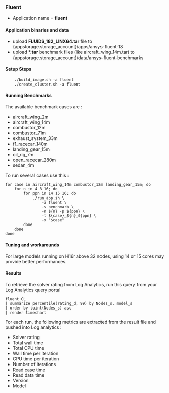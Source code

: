 ### Fluent

- Application name = **fluent**

#### Application binaries and data

- upload **FLUIDS_182_LINX64.tar** file to {appstorage.storage_account}/apps/ansys-fluent-18
- upload **\*.tar** benchmark files (like aircraft_wing_14m.tar) to {appstorage.storage_account}/data/ansys-fluent-benchmarks

#### Setup Steps
```
    ./build_image.sh -a fluent
    ./create_cluster.sh -a fluent
```

#### Running Benchmarks

The available benchmark cases are : 
    
 - aircraft_wing_2m
 - aircraft_wing_14m
 - combustor_12m
 - combustor_71m
 - exhaust_system_33m
 - f1_racecar_140m
 - landing_gear_15m
 - oil_rig_7m
 - open_racecar_280m
 - sedan_4m


To run several cases use this :

    for case in aircraft_wing_14m combustor_12m landing_gear_15m; do 
        for n in 4 8 16; do 
            for ppn in 14 15 16; do 
                ./run_app.sh \
                    -a fluent \
                    -s benchmark \
                    -n ${n} -p ${ppn} \
                    -t ${case}_${n}_${ppn} \
                    -x "$case"
            done
        done
    done


#### Tuning and workarounds

For large models running on H16r above 32 nodes, using 14 or 15 cores may provide better performances.


#### Results

To retrieve the solver rating from Log Analytics, run this query from your Log Analytics query portal

    fluent_CL
    | summarize percentile(rating_d, 99) by Nodes_s, model_s
    | order by toint(Nodes_s) asc
    | render timechart 

For each run, the following metrics are extracted from the result file and pushed into Log analytics :

- Solver rating
- Total wall time
- Total CPU time
- Wall time per iteration
- CPU time per iteration
- Number of iterations
- Read case time
- Read data time
- Version
- Model

